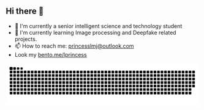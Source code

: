 ## Hi there 👋

<!--
**L-mj0/L-mj0** is a ✨ _special_ ✨ repository because its `README.md` (this file) appears on your GitHub profile.

Here are some ideas to get you started:

- 🔭 I’m currently working on ...
- 🌱 I’m currently learning ...
- 👯 I’m looking to collaborate on ...
- 🤔 I’m looking for help with ...
- 💬 Ask me about ...
- 📫 How to reach me: ...
- 😄 Pronouns: ...
- ⚡ Fun fact: ...
-->
- 🔭 I'm currently a senior intelligent science and technology student  
- 🌱 I'm currently learning Image processing and Deepfake related projects.
- 📫 How to reach me: princesslmj@outlook.com
- Look my [bento.me/lprincess](https://bento.me/lprincess)

![](https://raw.githubusercontent.com/javadog-net/javadog-net/output/github-contribution-grid-snake.svg)
